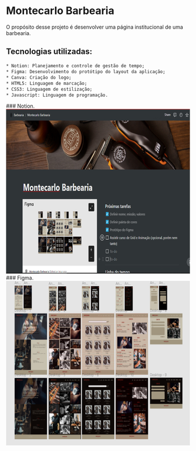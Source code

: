 # Montecarlo Barbearia

O propósito desse projeto é desenvolver uma página institucional de uma barbearia.

## Tecnologias utilizadas:

    * Notion: Planejamento e controle de gestão de tempo;
    * Figma: Desenvolvimento do protótipo do layout da aplicação;
    * Canva: Criação do logo;
    * HTML5: Linguagem de marcação;
    * CSS3: Linguagem de estilização;
    * Javascript: Linguagem de programação.

<div style="display:flex flex-direction:column justify-content:center">
### Notion.
 <img width="600px" height="450px" src="./img/README/notion.png">
### Figma.
 <img  width="600px" height="450px" src="./img/README/figma.png">
</div>
